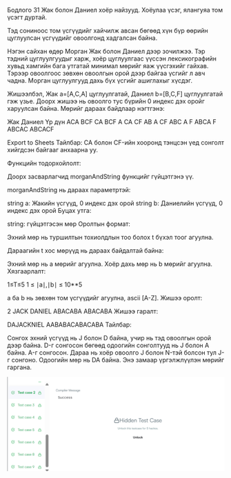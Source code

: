Бодлого 31
Жак болон Даниел хоёр найзууд. Хоёулаа үсэг, ялангуяа том үсэгт дуртай.

Тэд сониноос том үсгүүдийг хайчилж авсан бөгөөд хүн бүр өөрийн цуглуулсан үсгүүдийг овоолгонд хадгалсан байна.

Нэгэн сайхан өдөр Морган Жак болон Даниел дээр зочилжээ. Тэр тэдний цуглуулгуудыг харж, хоёр цуглуулгаас үүссэн лексикографийн хувьд хамгийн бага утгатай минимал мөрийг яаж үүсгэхийг гайхав. Тэрээр овоолгоос зөвхөн овоолгын орой дээр байгаа үсгийг л авч чадна. Морган цуглуулгууд дахь бүх үсгийг ашиглахыг хүсдэг.

Жишээлбэл, Жак a=[A,C,A] цуглуулгатай, Даниел b=[B,C,F] цуглуулгатай гэж үзье. Доорх жишээ нь овоолго тус бүрийн 0 индекс дэх оройг харуулсан байна. Мөрийг дараах байдлаар нэгтгэнэ:

Жак Даниел Үр дүн ACA BCF CA BCF A CA CF AB A CF ABC A F ABCA F ABCAC ABCACF

Export to Sheets Тайлбар: CA болон CF-ийн хооронд тэнцсэн үед сонголт хийгдсэн байгааг анхаарна уу.

Функцийн тодорхойлолт:

Доорх засварлагчид morganAndString функцийг гүйцэтгэнэ үү.

morganAndString нь дараах параметртэй:

string a: Жакийн үсгүүд, 0 индекс дэх орой string b: Даниелийн үсгүүд, 0 индекс дэх орой Буцах утга:

string: гүйцэтгэсэн мөр Оролтын формат:

Эхний мөр нь туршилтын тохиолдлын тоо болох t бүхэл тоог агуулна.

Дараагийн t хос мөрүүд нь дараах байдалтай байна:

Эхний мөр нь a мөрийг агуулна. Хоёр дахь мөр нь b мөрийг агуулна. Хязгаарлалт:

1≤T≤5 1 ≤ ∣a∣,∣b∣ ≤ 10**5

a ба b нь зөвхөн том үсгүүдийг агуулна, ascii [A-Z]. Жишээ оролт:

2 JACK DANIEL ABACABA ABACABA Жишээ гаралт:

DAJACKNIEL AABABACABACABA Тайлбар:

Сонгох эхний үсгүүд нь J болон D байна, учир нь тэд овоолгын орой дээр байна. D-г сонгосон бөгөөд одоогийн сонголтууд нь J болон A байна. A-г сонгосон. Дараа нь хоёр овоолго J болон N-тэй болсон тул J-г сонгоно. Одоогийн мөр нь DA байна. Энэ замаар үргэлжлүүлэн мөрийг гаргана.

![alt text](image.png)